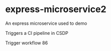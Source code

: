 # express-microservice2
An express microservice used to demo

Triggers a CI pipeline in CSDP

Trigger workflow 86
